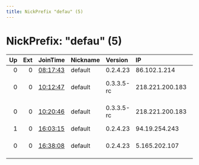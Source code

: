 ```yaml
---
title: NickPrefix "defau" (5)
---
```


# NickPrefix: "defau" (5)

|   Up |   Ext | JoinTime                                                                                            | Nickname   | Version    | IP              | AS                               | CC   |   ORp |   Dirp | OS      | Contact   |   eFamMembers |
|-----:|------:|:----------------------------------------------------------------------------------------------------|:-----------|:-----------|:----------------|:---------------------------------|:-----|------:|-------:|:--------|:----------|--------------:|
|    0 |     0 | [08:17:43](https://metrics.torproject.org/rs.html#details/F100FB670915A9C8B77086889668C79378445339) | default    | 0.2.4.23   | 86.102.1.214    | Rostelecom                       | ru   |   443 |   9030 | Windows | None      |             1 |
|    0 |     0 | [10:12:47](https://metrics.torproject.org/rs.html#details/065ED059C92A731598A3A6E874D949E9437B6943) | default    | 0.3.3.5-rc | 218.221.200.183 | So-net Entertainment Corporation | jp   | 35047 |      0 | Windows | None      |             1 |
|    0 |     0 | [10:20:46](https://metrics.torproject.org/rs.html#details/2463AFB5F73ED2D138E260BBEF7BA9B9D1262D59) | default    | 0.3.3.5-rc | 218.221.200.183 | So-net Entertainment Corporation | jp   | 35047 |      0 | Windows | None      |             1 |
|    1 |     0 | [16:03:15](https://metrics.torproject.org/rs.html#details/87542077EEE9DA881D35A93056AEF80BB80776EE) | default    | 0.2.4.23   | 94.19.254.243   | SkyNet Ltd.                      | ru   |   443 |   9030 | Windows | None      |             1 |
|    0 |     0 | [16:38:08](https://metrics.torproject.org/rs.html#details/80A0988ABFC9278DA3419EB3D5682F46C770E4FB) | default    | 0.2.4.23   | 5.165.202.107   | JSC ER-Telecom Holding           | ru   |   443 |   9030 | Windows | None      |             1 |
